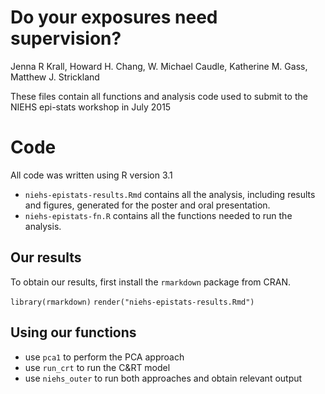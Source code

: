 # Do your exposures need supervision?

Jenna R Krall, Howard H. Chang, W. Michael Caudle, Katherine M. Gass, Matthew J. Strickland

These files contain all functions and analysis code used to submit to the NIEHS epi-stats workshop in July 2015

# Code

All code was written using R version 3.1

- `niehs-epistats-results.Rmd` contains all the analysis, including results and figures, generated for the poster and oral presentation.
- `niehs-epistats-fn.R` contains all the functions needed to run the analysis.  

## Our results

To obtain our results, first install the `rmarkdown` package from CRAN.

`library(rmarkdown)`
`render("niehs-epistats-results.Rmd")`

## Using our functions

- use `pca1` to perform the PCA approach
- use `run_crt` to run the C&RT model
- use `niehs_outer` to run both approaches and obtain relevant output

 
